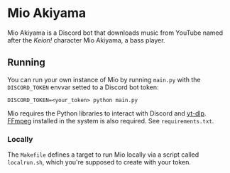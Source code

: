 # Mio Akiyama

Mio Akiyama is a Discord bot that downloads music from YouTube named after the
*Keion!* character Mio Akiyama, a bass player.

## Running

You can run your own instance of Mio by running `main.py` with the
`DISCORD_TOKEN` envvar setted to a Discord bot token:

``` DISCORD_TOKEN=<your_token> python main.py ```

Mio requires the Python libraries to interact with Discord and
[yt-dlp](https://github.com/yt-dlp/yt-dlp).
[FFmpeg](https://github.com/FFmpeg/FFmpeg) installed in the system is also
required. See `requirements.txt`.

### Locally

The `Makefile` defines a target to run Mio locally via a script called
`localrun.sh`, which you're supposed to create with your token.
